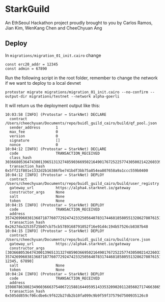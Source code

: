 # StarkGuild
An EthSeoul Hackathon project proudly brought to you by Carlos Ramos, Jian Kim, WenKang Chen and CheeChyuan Ang


## Deploy
In `migrations/migration_01_init.cairo` change 
```
const erc20_addr = 12345
const admin = 67890 
``` 

Run the following script in the root folder, remember to change the network if we want to deploy to a local devnet

```
protostar migrate migrations/migration_01_init.cairo --no-confirm --output-dir migrations/testnet --network alpha-goerli
```

It will return us the deployment output like this: 
```
10:03:58 [INFO] (Protostar → StarkNet) DECLARE
  contract             /Users/cheechyuan/Documents/repo/buidl_guild_cairo/build/qf_pool.json
  sender_address       1
  max_fee              0
  version              0
  signature            []
  nonce                0
10:04:12 [INFO] (Protostar ← StarkNet) DECLARE
  code                 TRANSACTION_RECEIVED
  class_hash           3036680536474300139651313274859036695021649017672522577430500214226033968062
  transaction_hash     0x5ff21f801e1332d2b16386fbe741bdf3bb75a854ea807658a9a1ccc559b0400
10:04:12 [INFO] (Protostar → StarkNet) DEPLOY
  contract             /Users/cheechyuan/Documents/repo/buidl_guild_cairo/build/user_registry.json
  gateway_url          https://alpha4.starknet.io/gateway
  constructor_args     None
  salt                 None
  token                None
10:04:15 [INFO] (Protostar ← StarkNet) DEPLOY
  code                 TRANSACTION_RECEIVED
  address              3574269960381368718776077292474233250564078317446818580551328627807615191625
  transaction_hash     0x2627da32535f25b07cb75cb5789168791052f16e91d4c194b57526cb8387b48
10:04:15 [INFO] (Protostar → StarkNet) DEPLOY
  contract             /Users/cheechyuan/Documents/repo/buidl_guild_cairo/build/core.json
  gateway_url          https://alpha4.starknet.io/gateway
  constructor_args     [3036680536474300139651313274859036695021649017672522577430500214226033968062, 3574269960381368718776077292474233250564078317446818580551328627807615191625, 12345, 67890]
  salt                 None
  token                None
10:04:24 [INFO] (Protostar ← StarkNet) DEPLOY
  code                 TRANSACTION_RECEIVED
  address              1598078638023496036663754067215881644959514335320902011285602717466386552797
  transaction_hash     0x505dd859cf06cdbe6c9f622b27db2b10fa099c9b9f59f37579d7500935126c0
```
